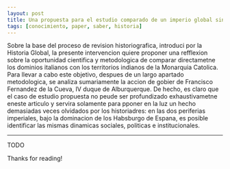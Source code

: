 ```yaml
---
layout: post
title: Una propuesta para el estudio comparado de un imperio global sin colonias la accion de goberino de Francisco Fernadez de la Cueva, IV Duque de Albuerquerte, Virrey de la Nueva Espana (1653-1660)  y de Sicilia (1667-1670)
tags: [conocimiento, paper, saber, historia]
---
```


<!--Resumen-->
Sobre la base del proceso de revision historiografica, introduci por la Historia Global, la presente intervencion quiere proponer una refflexion sobre la oportunidad cientifica y metodologica de comparar directametne los dominios italianos con los territorios indianos de la Monarquia Catolica.
Para llevar a cabo este objetivo, despues de un largo apartado metodologica, se analiza sumariamente la accion de gobier de Francisco Fernandez de la Cueva, IV  duque de Alburquerque. De hecho, es claro que el caso de estudio propuesta no peude ser profundizado exhaustivametne eneste articulo y servira solamente para pponer en la luz un hecho demasiadas veces olvidados por los historiadres: en las dos periferias imperiales, bajo la dominacion de los Habsburgo de Espana, es posible identificar las mismas dinamicas sociales, politicas e institucionales.

---

<!--more-->
TODO
  
Thanks for reading!